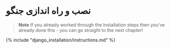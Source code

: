 # نصب و راه اندازی جنگو

> **Note** If you already worked through the Installation steps then you've already done this - you can go straight to the next chapter!

{% include "django_installation/instructions.md" %}